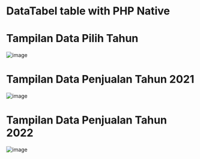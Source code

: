 # DataTabel table with PHP Native

# Tampilan Data Pilih Tahun 
![image](https://github.com/ValenNz/DataTabel-TestVenturo/assets/92833376/94cca138-a49d-4b40-932e-6722fa32a664)

# Tampilan Data Penjualan Tahun 2021
![image](https://github.com/ValenNz/DataTabel-TestVenturo/assets/92833376/0974cade-111b-450c-82cc-2feb56c6b10e)

# Tampilan Data Penjualan Tahun 2022
![image](https://github.com/ValenNz/DataTabel-TestVenturo/assets/92833376/b1c3e66f-8167-4d67-9c45-d7da39fc596e)

